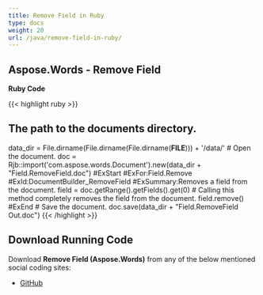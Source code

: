 ```yaml
---
title: Remove Field in Ruby
type: docs
weight: 20
url: /java/remove-field-in-ruby/
---
```


## **Aspose.Words - Remove Field**
**Ruby Code**

{{< highlight ruby >}}

## The path to the documents directory.
data_dir = File.dirname(File.dirname(File.dirname(__FILE__))) + '/data/'
\# Open the document.
doc = Rjb::import('com.aspose.words.Document').new(data_dir + "Field.RemoveField.doc")
#ExStart
#ExFor:Field.Remove
#ExId:DocumentBuilder_RemoveField
#ExSummary:Removes a field from the document.
field = doc.getRange().getFields().get(0)
\# Calling this method completely removes the field from the document.
field.remove()
#ExEnd
\# Save the document.
doc.save(data_dir + "Field.RemoveField Out.doc")
{{< /highlight >}}
## **Download Running Code**
Download **Remove Field (Aspose.Words)** from any of the below mentioned social coding sites:

- [GitHub](https://github.com/aspose-words/Aspose.Words-for-Java/blob/master/Plugins/Aspose_Words_Java_for_Ruby/lib/asposewordsjavaforruby/removefield.rb)
